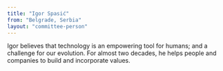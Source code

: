 ```yaml
---
title: "Igor Spasić"
from: "Belgrade, Serbia"
layout: "committee-person"
---
```


Igor believes that technology is an empowering tool for humans; and a  challenge for our evolution. For almost two decades, he helps people and companies to build and incorporate values.